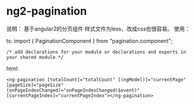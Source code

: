 # ng2-pagination

说明：
基于angular2的分页组件
样式文件为less，改成css也很容易。
使用：

ts:
    import { PaginationComponent } from "pagination.component";

    /* add declarations for your module or declarations and exports in your shared module */

html:


    <ng-pagination [totalCount]="totalCount" [(ngModel)]="currentPage" [pageSize]="pageSize" (onPageIndexChanged)="onPageIndexChanged($event)" [currentPageIndex]="currentPageIndex"></ng-pagination>
